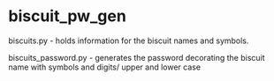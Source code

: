 # biscuit_pw_gen

biscuits.py - holds information for the biscuit names and symbols. 

biscuits_password.py - generates the password decorating the biscuit name with symbols and digits/ upper and lower case

